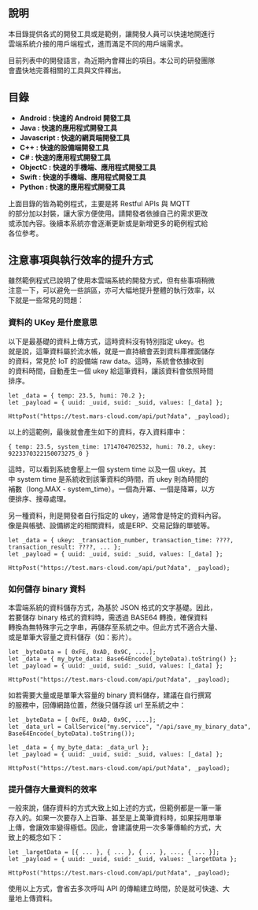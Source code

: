 
## 說明

本目錄提供各式的開發工具或是範例，讓開發人員可以快速地開進行  
雲端系統介接的用戶端程式，進而滿足不同的用戶端需求。
  
目前列表中的開發語言，為近期內會釋出的項目。本公司的研發團隊  
會盡快地完善相關的工具與文件釋出。

## 目錄

- **Android    : 快速的 Android 開發工具**
- **Java       : 快速的應用程式開發工具**
- **Javascript : 快速的網頁端開發工具**
- **C++        : 快速的設備端開發工具**
- **C#         : 快速的應用程式開發工具**
- **ObjectC    : 快速的手機端、應用程式開發工具**
- **Swift      : 快速的手機端、應用程式開發工具**
- **Python     : 快速的應用程式開發工具**

上面目錄的皆為範例程式，主要是將 Restful APIs 與 MQTT  
的部分加以封裝，讓大家方便使用。請開發者依據自己的需求更改  
或添加內容。後續本系統亦會逐漸更新或是新增更多的範例程式給  
各位參考。

  
## 注意事項與執行效率的提升方式

雖然範例程式已說明了使用本雲端系統的開發方式，但有些事項稍微  
注意一下，可以避免一些誤區，亦可大幅地提升整體的執行效率，以  
下就是一些常見的問題：  

### 資料的 UKey 是什麼意思

以下是最基礎的資料上傳方式，這時資料沒有特別指定 ukey。也  
就是說，這筆資料屬於流水帳，就是一直持續會丟到資料庫裡面儲存  
的資料，常見於 IoT 的設備端 raw data。這時，系統會依據收到  
的資料時間，自動產生一個 ukey 給這筆資料，讓該資料會依照時間  
排序。

```
let _data = { temp: 23.5, humi: 70.2 };  
let _payload = { uuid: _uuid, suid: _suid, values: [_data] };

HttpPost("https://test.mars-cloud.com/api/put?data", _payload);
```

以上的這範例，最後就會產生如下的資料，存入資料庫中：

```
{ temp: 23.5, system_time: 1714704702532, humi: 70.2, ukey: 9223370322150073275_0 }
```

這時，可以看到系統會壓上一個 system time 以及一個 ukey。其  
中 system time 是系統收到該筆資料的時間，而 ukey 則為時間的  
補數（long.MAX - system_time）。一個為升冪、一個是降冪，以方  
便排序、搜尋處理。

另一種資料，則是開發者自行指定的 ukey，通常會是特定的資料內容。  
像是與帳號、設備綁定的相關資料，或是ERP、交易記錄的單號等。  

```
let _data = { ukey: _transaction_number, transaction_time: ????, transaction_result: ????, ... };  
let _payload = { uuid: _uuid, suid: _suid, values: [_data] };

HttpPost("https://test.mars-cloud.com/api/put?data", _payload);
```

### 如何儲存 binary 資料

本雲端系統的資料儲存方式，為基於 JSON 格式的文字基礎。因此，  
若要儲存 binary 格式的資料時，需透過 BASE64 轉換，確保資料  
轉換為無特殊字元之字串，再儲存至系統之中。但此方式不適合大量、  
或是單筆大容量之資料儲存（如：影片）。

```
let _byteData = [ 0xFE, 0xAD, 0x9C, ....];
let _data = { my_byte_data: Base64Encode(_byteData).toString() };
let _payload = { uuid: _uuid, suid: _suid, values: [_data] };

HttpPost("https://test.mars-cloud.com/api/put?data", _payload);
```
  
如若需要大量或是單筆大容量的 binary 資料儲存，建議在自行撰寫  
的服務中，回傳網路位置，然後只儲存該 url 至系統之中：

```
let _byteData = [ 0xFE, 0xAD, 0x9C, ....];
let _data_url = CallService("my.service", "/api/save_my_binary_data", Base64Encode(_byteData).toString());

let _data = { my_byte_data: _data_url };
let _payload = { uuid: _uuid, suid: _suid, values: [_data] };

HttpPost("https://test.mars-cloud.com/api/put?data", _payload);
```
  

### 提升儲存大量資料的效率

一般來說，儲存資料的方式大致上如上述的方式，但範例都是一筆一筆  
存入的。如果一次要存入上百筆、甚至是上萬筆資料時，如果採用單筆  
上傳，會讓效率變得極低。因此，會建議使用一次多筆傳輸的方式，大  
致上的概念如下：  
  
```
let _largetData = [{ ... }, { ... }, { ... }, ..., { ... }];
let _payload = { uuid: _uuid, suid: _suid, values: _largetData };

HttpPost("https://test.mars-cloud.com/api/put?data", _payload);
```

使用以上方式，會省去多次呼叫 API 的傳輸建立時間，於是就可快速、大  
量地上傳資料。


